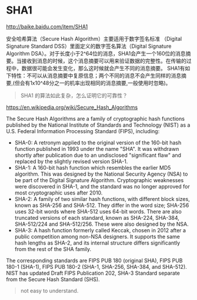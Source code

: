 # SHA1

http://baike.baidu.com/item/SHA1

安全哈希算法（Secure Hash Algorithm）主要适用于数字签名标准 （Digital Signature Standard DSS）里面定义的数字签名算法（Digital Signature Algorithm DSA）。对于长度小于2^64位的消息，SHA1会产生一个160位的消息摘要。当接收到消息的时候，这个消息摘要可以用来验证数据的完整性。在传输的过程中，数据很可能会发生变化，那么这时候就会产生不同的消息摘要。 SHA1有如下特性：不可以从消息摘要中复原信息；两个不同的消息不会产生同样的消息摘要,(但会有1x10^48分之一的机率出现相同的消息摘要,一般使用时忽略)。

> SHA1 的算法如此复杂，怎么证明它的可靠性？

https://en.wikipedia.org/wiki/Secure_Hash_Algorithms

The Secure Hash Algorithms are a family of cryptographic hash functions published by the National Institute of Standards and Technology (NIST) as a U.S. Federal Information Processing Standard (FIPS), including:

* SHA-0: A retronym applied to the original version of the 160-bit hash function published in 1993 under the name "SHA". It was withdrawn shortly after publication due to an undisclosed "significant flaw" and replaced by the slightly revised version SHA-1.
* SHA-1: A 160-bit hash function which resembles the earlier MD5 algorithm. This was designed by the National Security Agency (NSA) to be part of the Digital Signature Algorithm. Cryptographic weaknesses were discovered in SHA-1, and the standard was no longer approved for most cryptographic uses after 2010.
* SHA-2: A family of two similar hash functions, with different block sizes, known as SHA-256 and SHA-512. They differ in the word size; SHA-256 uses 32-bit words where SHA-512 uses 64-bit words. There are also truncated versions of each standard, known as SHA-224, SHA-384, SHA-512/224 and SHA-512/256. These were also designed by the NSA.
* SHA-3: A hash function formerly called Keccak, chosen in 2012 after a public competition among non-NSA designers. It supports the same hash lengths as SHA-2, and its internal structure differs significantly from the rest of the SHA family.

The corresponding standards are FIPS PUB 180 (original SHA), FIPS PUB 180-1 (SHA-1), FIPS PUB 180-2 (SHA-1, SHA-256, SHA-384, and SHA-512). NIST has updated Draft FIPS Publication 202, SHA-3 Standard separate from the Secure Hash Standard (SHS).

> not easy to understand.